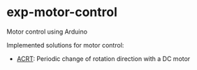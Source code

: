 # exp-motor-control
Motor control using Arduino

Implemented solutions for motor control:
- [ACRT](ACRT): Periodic change of rotation direction with a DC motor
